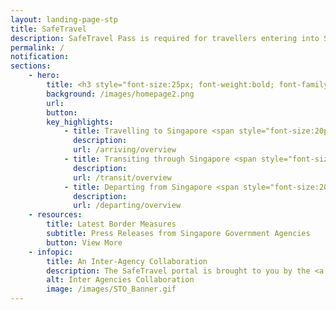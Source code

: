 ```yaml
---
layout: landing-page-stp
title: SafeTravel
description: SafeTravel Pass is required for travellers entering into Singapore under Green/Fast Lane arrangements.
permalink: /
notification:
sections:
    - hero:
        title: <h3 style="font-size:25px; font-weight:bold; font-family:Arial; letter-spacing:0; line-height:1.4em; color:#333;">Singapore has implemented international Safe Travel Lanes to facilitate travel in and out of Singapore, while safeguarding public health amidst the <br/> COVID-19 pandemic. <br/><br/> Click the buttons below for the latest information on Safe Travel arrangements for arrival, transit or departure.</h3>
        background: /images/homepage2.png
        url:
        button: 
        key_highlights:
            - title: Travelling to Singapore <span style="font-size:20px;"> &#187; </span>
              description: 
              url: /arriving/overview
            - title: Transiting through Singapore <span style="font-size:20px;"> &#187; </span>
              description: 
              url: /transit/overview
            - title: Departing from Singapore <span style="font-size:20px;"> &#187; </span>
              description: 
              url: /departing/overview
    - resources:
        title: Latest Border Measures
        subtitle: Press Releases from Singapore Government Agencies
        button: View More
    - infopic:
        title: An Inter-Agency Collaboration
        description: The SafeTravel portal is brought to you by the <a href="https://www.ica.gov.sg/">Immigration & Checkpoints Authority</a> and these agencies <span>:</span>
        alt: Inter Agencies Collaboration
        image: /images/STO_Banner.gif
---
```

